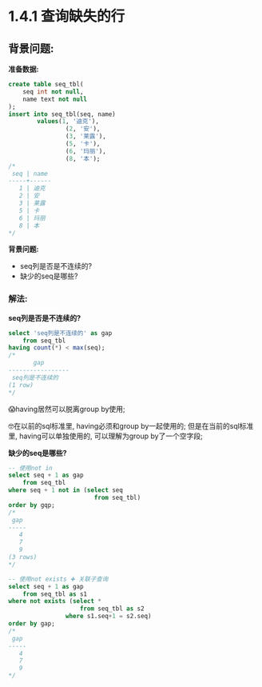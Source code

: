 # 1.4.1 查询缺失的行

## 背景问题:
**准备数据:**
```sql
create table seq_tbl(
    seq int not null,
    name text not null
);
insert into seq_tbl(seq, name)
        values(1, '迪克'),
                (2, '安'),
                (3, '莱露'),
                (5, '卡'),
                (6, '玛丽'),
                (8, '本');
/*
 seq | name
-----+------
   1 | 迪克
   2 | 安
   3 | 莱露
   5 | 卡
   6 | 玛丽
   8 | 本
*/
```
**背景问题:**
* seq列是否是不连续的?
* 缺少的seq是哪些?

### 解法:
**seq列是否是不连续的?**
```sql
select 'seq列是不连续的' as gap
    from seq_tbl
having count(*) < max(seq);
/*
       gap
-----------------
 seq列是不连续的
(1 row)
*/
```
😱having居然可以脱离group by使用;

🤓在以前的sql标准里, having必须和group by一起使用的; 但是在当前的sql标准里, having可以单独使用的, 可以理解为group by了一个空字段;

**缺少的seq是哪些?**
```sql
-- 使用not in
select seq + 1 as gap
    from seq_tbl
where seq + 1 not in (select seq
                        from seq_tbl)
order by gqp;
/*
 gap
-----
   4
   7
   9
(3 rows)
*/

-- 使用not exists ➕ 关联子查询
select seq + 1 as gap
    from seq_tbl as s1
where not exists (select *
                    from seq_tbl as s2
                where s1.seq+1 = s2.seq)
order by gap;
/*
 gap
-----
   4
   7
   9
*/
```
